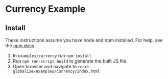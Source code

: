 Currency Example
=============

Install
-------
These instructions assume you have node and npm installed. For help, see the [npm docs](https://docs.npmjs.com/getting-started/installing-node)

1. In `examples/currency` run `npm install`
2. Run `npm run-script build` to generate the built JS file
3. Open browser and navigate to `react-globalize/examples/currency/index.html`
